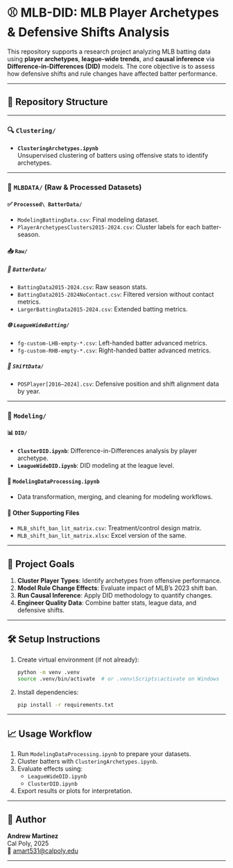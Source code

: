 # ⚾ MLB-DID: MLB Player Archetypes & Defensive Shifts Analysis

This repository supports a research project analyzing MLB batting data using **player archetypes**, **league-wide trends**, and **causal inference** via **Difference-in-Differences (DID)** models. The core objective is to assess how defensive shifts and rule changes have affected batter performance.

---

## 📁 Repository Structure

---

### 🔍 `Clustering/`

- **`ClusteringArchetypes.ipynb`**  
  Unsupervised clustering of batters using offensive stats to identify archetypes.

---

### 📂 `MLBDATA/` (Raw & Processed Datasets)

#### ✅ `Processed\ BatterData/`

- `ModelingBattingData.csv`: Final modeling dataset.
- `PlayerArchetypesClusters2015-2024.csv`: Cluster labels for each batter-season.

#### 📥 `Raw/`

##### 🧤 `BatterData/`

- `BattingData2015-2024.csv`: Raw season stats.
- `BattingData2015-2024NoContact.csv`: Filtered version without contact metrics.
- `LargerBattingData2015-2024.csv`: Extended batting metrics.

##### 🌐 `LeagueWideBatting/`

- `fg-custom-LHB-empty-*.csv`: Left-handed batter advanced metrics.
- `fg-custom-RHB-empty-*.csv`: Right-handed batter advanced metrics.

##### 🔄 `ShiftData/`

- `POSPlayer[2016–2024].csv`: Defensive position and shift alignment data by year.

---

### 🧪 `Modeling/`

#### 📊 `DID/`

- **`ClusterDID.ipynb`**: Difference-in-Differences analysis by player archetype.
- **`LeagueWideDID.ipynb`**: DID modeling at the league level.

#### 🧹 `ModelingDataProcessing.ipynb`

- Data transformation, merging, and cleaning for modeling workflows.

#### 📑 Other Supporting Files

- `MLB_shift_ban_lit_matrix.csv`: Treatment/control design matrix.
- `MLB_shift_ban_lit_matrix.xlsx`: Excel version of the same.

---

## 📌 Project Goals

1. **Cluster Player Types**: Identify archetypes from offensive performance.
2. **Model Rule Change Effects**: Evaluate impact of MLB’s 2023 shift ban.
3. **Run Causal Inference**: Apply DID methodology to quantify changes.
4. **Engineer Quality Data**: Combine batter stats, league data, and defensive shifts.

---

## 🛠️ Setup Instructions

1. Create virtual environment (if not already):
   ```bash
   python -m venv .venv
   source .venv/bin/activate  # or .venv\Scripts\activate on Windows
   ```

2. Install dependencies:
   ```bash
   pip install -r requirements.txt
   ```

---

## 📈 Usage Workflow

1. Run `ModelingDataProcessing.ipynb` to prepare your datasets.
2. Cluster batters with `ClusteringArchetypes.ipynb`.
3. Evaluate effects using:
   - `LeagueWideDID.ipynb`
   - `ClusterDID.ipynb`
4. Export results or plots for interpretation.

---

## 👤 Author

**Andrew Martinez**  
Cal Poly, 2025  
📧 [amart531@calpoly.edu](mailto:amart531@calpoly.edu)

---
